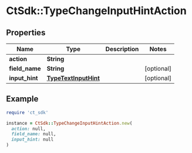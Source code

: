 # CtSdk::TypeChangeInputHintAction

## Properties

| Name | Type | Description | Notes |
| ---- | ---- | ----------- | ----- |
| **action** | **String** |  |  |
| **field_name** | **String** |  | [optional] |
| **input_hint** | [**TypeTextInputHint**](TypeTextInputHint.md) |  | [optional] |

## Example

```ruby
require 'ct_sdk'

instance = CtSdk::TypeChangeInputHintAction.new(
  action: null,
  field_name: null,
  input_hint: null
)
```

